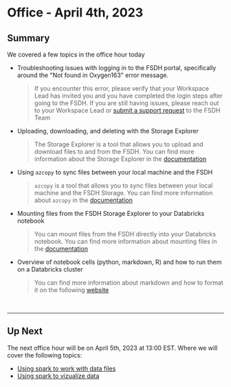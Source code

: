 # Office - April 4th, 2023

## Summary

We covered a few topics in the office hour today

- Troubleshooting issues with logging in to the FSDH portal, specifically around the "Not found in Oxygen163" error message.

  > If you encounter this error, please verify that your Workspace Lead has invited you and you have completed the login steps after going to the FSDH. If you are still having issues, please reach out to your Workspace Lead or [submit a support request](https://forms.office.com/pages/responsepage.aspx?id=lMFb0L-U1kquLh2w8uOPXhksOXzZ73RCp9fVTz4vTU5UNTc1U00yNVUxWVg4SkJGMFVHN1RCTTdQRS4u) to the FSDH Team

- Uploading, downloading, and deleting with the Storage Explorer

  > The Storage Explorer is a tool that allows you to upload and download files to and from the FSDH. You can find more information about the Storage Explorer in the [documentation](https://federal-science-datahub.canada.ca/resources/113d3041-e2a6-4043-8f83-2d2bdb0639c5)

- Using `azcopy` to sync files between your local machine and the FSDH

  > `azcopy` is a tool that allows you to sync files between your local machine and the FSDH Storage. You can find more information about `azcopy` in the [documentation](https://federal-science-datahub.canada.ca/resources/5a6b42aa-d48a-4e04-8383-751699273d7e5)

- Mounting files from the FSDH Storage Explorer to your Databricks notebook

  > You can mount files from the FSDH directly into your Databricks notebook. You can find more information about mounting files in the [documentation](https://federal-science-datahub.canada.ca/resources/24e0b610-5d4d-46b2-99df-73e847abd630)

- Overview of notebook cells (python, markdown, R) and how to run them on a Databricks cluster
  > You can find more information about markdown and how to format it on the following [website](https://www.markdownguide.org/basic-syntax/)

<br>

---

## Up Next

The next office hour will be on April 5th, 2023 at 13:00 EST. Where we will cover the following topics:

- [Using spark to work with data files](https://learn.microsoft.com/en-us/training/modules/use-apache-spark-azure-databricks/05-write-spark-code)
- [Using spark to vizualize data](https://learn.microsoft.com/en-us/training/modules/use-apache-spark-azure-databricks/06-visualize-spark-data)
